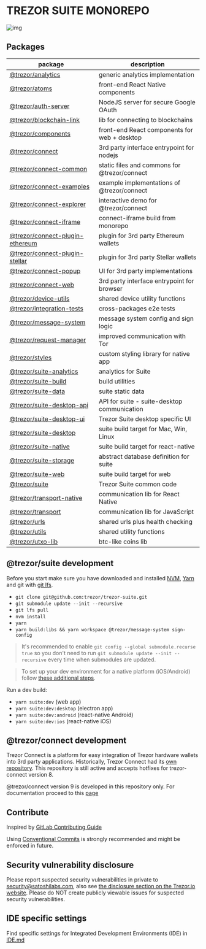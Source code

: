 # TREZOR SUITE MONOREPO

![img](https://repository-images.githubusercontent.com/148657224/439f6100-765f-11e9-9bff-b725eef3c4a6)

## Packages

| package                                                               | description                                  |
|-----------------------------------------------------------------------| -------------------------------------------- |
| [@trezor/analytics](./packages/analytics)                             | generic analytics implementation             |
| [@trezor/atoms](./packages/atoms)                                     | front-end React Native components            |
| [@trezor/auth-server](./packages/auth-server)                         | NodeJS server for secure Google OAuth        |
| [@trezor/blockchain-link](./packages/blockchain-link)                 | lib for connecting to blockchains            |
| [@trezor/components](./packages/components)                           | front-end React components for web + desktop |
| [@trezor/connect](./packages/connect)                                 | 3rd party interface entrypoint for nodejs    |
| [@trezor/connect-common](./packages/connect-common)                   | static files and commons for @trezor/connect |
| [@trezor/connect-examples](./packages/connect-examples)               | example implementations of @trezor/connect   |
| [@trezor/connect-explorer](./packages/connect-explorer)               | interactive demo for @trezor/connect         |
| [@trezor/connect-iframe](./packages/connect-iframe)                   | connect-iframe build from monorepo           |
| [@trezor/connect-plugin-ethereum](./packages/connect-plugin-ethereum) | plugin for 3rd party Ethereum wallets        |
| [@trezor/connect-plugin-stellar](./packages/connect-plugin-stellar)   | plugin for 3rd party Stellar wallets         |
| [@trezor/connect-popup](./packages/connect-popup)                     | UI for 3rd party implementations             |
| [@trezor/connect-web](./packages/connect-web)                         | 3rd party interface entrypoint for browser   |
| [@trezor/device-utils](./packages/device-utils)                       | shared device utility functions              |
| [@trezor/integration-tests](./packages/integration-tests)             | cross-packages e2e tests                     |
| [@trezor/message-system](./packages/message-system)                   | message system config and sign logic         |
| [@trezor/request-manager](./packages/request-manager)                 | improved communication with Tor              |
| [@trezor/styles](./packages/styles)                                   | custom styling library for native app        |
| [@trezor/suite-analytics](./packages/suite-analytics)                 | analytics for Suite                          |
| [@trezor/suite-build](./packages/suite-build)                         | build utilities                              |
| [@trezor/suite-data](./packages/suite-data)                           | suite static data                            |
| [@trezor/suite-desktop-api](./packages/suite-desktop-api)             | API for suite - suite-desktop communication  |
| [@trezor/suite-desktop-ui](./packages/suite-desktop-ui)               | Trezor Suite desktop specific UI             |
| [@trezor/suite-desktop](./packages/suite-desktop)                     | suite build target for Mac, Win, Linux       |
| [@trezor/suite-native](./suite-native/app)                            | suite build target for react-native          |
| [@trezor/suite-storage](./packages/suite-storage)                     | abstract database definition for suite       |
| [@trezor/suite-web](./packages/suite-web)                             | suite build target for web                   |
| [@trezor/suite](./packages/suite)                                     | Trezor Suite common code                     |
| [@trezor/transport-native](./packages/transport-native)               | communication lib for React Native           |
| [@trezor/transport](./packages/transport)                             | communication lib for JavaScript             |
| [@trezor/urls](./packages/urls)                                       | shared urls plus health checking             |
| [@trezor/utils](./packages/utils)                                     | shared utility functions                     |
| [@trezor/utxo-lib](./packages/utxo-lib)                               | btc-like coins lib                           |

## @trezor/suite development

Before you start make sure you have downloaded and installed [NVM](https://github.com/nvm-sh/nvm), [Yarn](https://yarnpkg.com/lang/en/docs/install/) and git with [git lfs](https://git-lfs.github.com/).

-   `git clone git@github.com:trezor/trezor-suite.git`
-   `git submodule update --init --recursive`
-   `git lfs pull`
-   `nvm install`
-   `yarn`
-   `yarn build:libs && yarn workspace @trezor/message-system sign-config`

> It's recommended to enable `git config --global submodule.recurse true` so you don't need to run `git submodule update --init --recursive` every time when submodules are updated.

> To set up your dev environment for a native platform (iOS/Android) follow [these additional steps](https://github.com/trezor/trezor-suite/tree/develop/suite-native/app#development).

Run a dev build:

-   `yarn suite:dev` (web app)
-   `yarn suite:dev:desktop` (electron app)
-   `yarn suite:dev:android` (react-native Android)
-   `yarn suite:dev:ios` (react-native iOS)

## @trezor/connect development

Trezor Connect is a platform for easy integration of Trezor hardware wallets into 3rd party applications.
Historically, Trezor Connect had its [own repository](https://github.com/trezor/connect). This repository is still active and accepts hotfixes for trezor-connect version 8.

@trezor/connect version 9 is developed in this repository only. For documentation proceed to this [page](./docs/packages/connect/index.md)

## Contribute

Inspired by [GitLab Contributing Guide](https://docs.gitlab.com/ee/development/contributing/)

Using [Conventional Commits](COMMITS.md) is strongly recommended and might be enforced in future.

## Security vulnerability disclosure

Please report suspected security vulnerabilities in private to [security@satoshilabs.com](mailto:security@satoshilabs.com), also see [the disclosure section on the Trezor.io website](https://trezor.io/support/a/how-to-report-a-security-issue). Please do NOT create publicly viewable issues for suspected security vulnerabilities.

## IDE specific settings

Find specific settings for Integrated Development Environments (IDE) in [IDE.md](./IDE.md)
